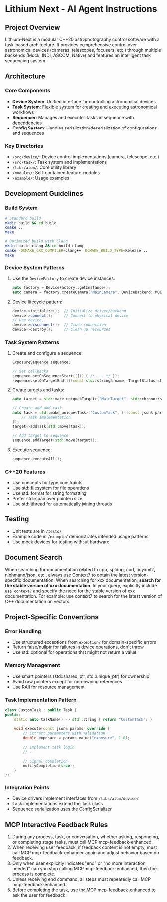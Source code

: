 # Lithium Next - AI Agent Instructions

## Project Overview
Lithium-Next is a modular C++20 astrophotography control software with a task-based architecture. It provides comprehensive control over astronomical devices (cameras, telescopes, focusers, etc.) through multiple backends (Mock, INDI, ASCOM, Native) and features an intelligent task sequencing system.

## Architecture

### Core Components
- **Device System**: Unified interface for controlling astronomical devices 
- **Task System**: Flexible system for creating and executing astronomical workflows
- **Sequencer**: Manages and executes tasks in sequence with dependencies
- **Config System**: Handles serialization/deserialization of configurations and sequences

### Key Directories
- `/src/device/`: Device control implementations (camera, telescope, etc.)
- `/src/task/`: Task system and implementations
- `/libs/atom/`: Core utility library
- `/modules/`: Self-contained feature modules
- `/example/`: Usage examples

## Development Guidelines

### Build System
```bash
# Standard build
mkdir build && cd build
cmake ..
make

# Optimized build with Clang 
mkdir build-clang && cd build-clang
cmake -DCMAKE_CXX_COMPILER=clang++ -DCMAKE_BUILD_TYPE=Release ..
make
```

### Device System Patterns
1. Use the `DeviceFactory` to create device instances:
   ```cpp
   auto factory = DeviceFactory::getInstance();
   auto camera = factory.createCamera("MainCamera", DeviceBackend::MOCK);
   ```

2. Device lifecycle pattern:
   ```cpp
   device->initialize();  // Initialize driver/backend
   device->connect();     // Connect to physical device
   // Use device...
   device->disconnect();  // Close connection
   device->destroy();     // Clean up resources
   ```

### Task System Patterns
1. Create and configure a sequence:
   ```cpp
   ExposureSequence sequence;
   
   // Set callbacks
   sequence.setOnSequenceStart([]() { /* ... */ });
   sequence.setOnTargetEnd([](const std::string& name, TargetStatus status) { /* ... */ });
   ```

2. Create targets and tasks:
   ```cpp
   auto target = std::make_unique<Target>("MainTarget", std::chrono::seconds(5), 3);
   
   // Create and add task
   auto task = std::make_unique<Task>("CustomTask", [](const json& params) {
       // Task implementation
   });
   target->addTask(std::move(task));
   
   // Add target to sequence
   sequence.addTarget(std::move(target));
   ```

3. Execute sequence:
   ```cpp
   sequence.executeAll();
   ```

### C++20 Features
- Use concepts for type constraints
- Use std::filesystem for file operations
- Use std::format for string formatting
- Prefer std::span over pointer+size
- Use std::jthread for automatically joining threads

## Testing
- Unit tests are in `/tests/`
- Example code in `/example/` demonstrates intended usage patterns
- Use mock devices for testing without hardware

## Document Search
When searching for documentation related to cpp, spldog, curl, tinyxml2, nlohmann/json, etc., always use Context7 to obtain the latest version-specific documentation. When searching for xxx documentation, **search for the stable version of xxx documentation**. In your query, explicitly include `use context7` and specify the need for the stable version of xxx documentation. For example: use context7 to search for the latest version of C++ documentation on vectors.

## Project-Specific Conventions

### Error Handling
- Use structured exceptions from `exception/` for domain-specific errors
- Return false/nullptr for failures in device operations, don't throw
- Use std::optional for operations that might not return a value

### Memory Management
- Use smart pointers (std::shared_ptr, std::unique_ptr) for ownership
- Avoid raw pointers except for non-owning references
- Use RAII for resource management

### Task Implementation Pattern
```cpp
class CustomTask : public Task {
public:
    static auto taskName() -> std::string { return "CustomTask"; }
    
    void execute(const json& params) override {
        // Extract parameters with validation
        double exposure = params.value("exposure", 1.0);
        
        // Implement task logic
        // ...
        
        // Signal completion
        notifyCompletion(true);
    }
};
```

### Integration Points
- Device drivers implement interfaces from `/libs/atom/device/`
- Task implementations extend the Task class
- Sequence serialization uses the ConfigSerializer

## MCP Interactive Feedback Rules

1. During any process, task, or conversation, whether asking, responding, or completing stage tasks, must call MCP mcp-feedback-enhanced.
2. When receiving user feedback, if feedback content is not empty, must call MCP mcp-feedback-enhanced again and adjust behavior based on feedback.
3. Only when user explicitly indicates "end" or "no more interaction needed" can you stop calling MCP mcp-feedback-enhanced, then the process is complete.
4. Unless receiving end command, all steps must repeatedly call MCP mcp-feedback-enhanced.
5. Before completing the task, use the MCP mcp-feedback-enhanced to ask the user for feedback.
